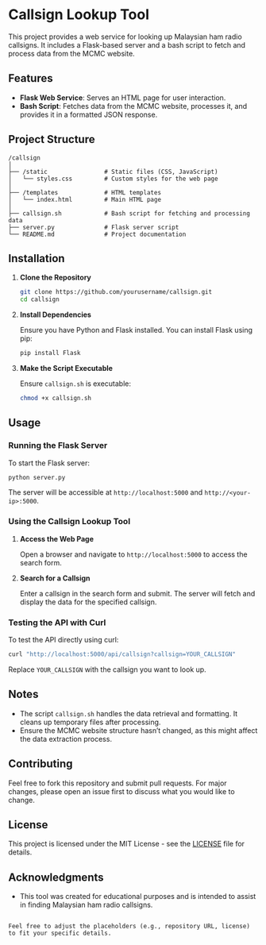 # Callsign Lookup Tool

This project provides a web service for looking up Malaysian ham radio callsigns. It includes a Flask-based server and a bash script to fetch and process data from the MCMC website.

## Features

- **Flask Web Service**: Serves an HTML page for user interaction.
- **Bash Script**: Fetches data from the MCMC website, processes it, and provides it in a formatted JSON response.

## Project Structure

```
/callsign
│
├── /static                # Static files (CSS, JavaScript)
│   └── styles.css         # Custom styles for the web page
│
├── /templates             # HTML templates
│   └── index.html         # Main HTML page
│
├── callsign.sh            # Bash script for fetching and processing data
├── server.py              # Flask server script
└── README.md              # Project documentation
```

## Installation

1. **Clone the Repository**

   ```bash
   git clone https://github.com/yourusername/callsign.git
   cd callsign
   ```

2. **Install Dependencies**

   Ensure you have Python and Flask installed. You can install Flask using pip:

   ```bash
   pip install Flask
   ```

3. **Make the Script Executable**

   Ensure `callsign.sh` is executable:

   ```bash
   chmod +x callsign.sh
   ```

## Usage

### Running the Flask Server

To start the Flask server:

```bash
python server.py
```

The server will be accessible at `http://localhost:5000` and `http://<your-ip>:5000`.

### Using the Callsign Lookup Tool

1. **Access the Web Page**

   Open a browser and navigate to `http://localhost:5000` to access the search form.

2. **Search for a Callsign**

   Enter a callsign in the search form and submit. The server will fetch and display the data for the specified callsign.

### Testing the API with Curl

To test the API directly using curl:

```bash
curl "http://localhost:5000/api/callsign?callsign=YOUR_CALLSIGN"
```

Replace `YOUR_CALLSIGN` with the callsign you want to look up.

## Notes

- The script `callsign.sh` handles the data retrieval and formatting. It cleans up temporary files after processing.
- Ensure the MCMC website structure hasn’t changed, as this might affect the data extraction process.

## Contributing

Feel free to fork this repository and submit pull requests. For major changes, please open an issue first to discuss what you would like to change.

## License

This project is licensed under the MIT License - see the [LICENSE](LICENSE) file for details.

## Acknowledgments

- This tool was created for educational purposes and is intended to assist in finding Malaysian ham radio callsigns.
```

Feel free to adjust the placeholders (e.g., repository URL, license) to fit your specific details.
